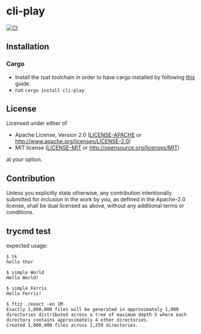 # cli-play
<!-- [![Crates.io](https://img.shields.io/crates/v/cli-play.svg)](https://crates.io/crates/cli-play) -->
<!-- [![Docs.rs](https://docs.rs/cli-play/badge.svg)](https://docs.rs/cli-play) -->
[![CI](https://github.com//cli-play/workflows/CI/badge.svg)](https://github.com//cli-play/actions)

## Installation

### Cargo

* Install the rust toolchain in order to have cargo installed by following
  [this](https://www.rust-lang.org/tools/install) guide.
* run `cargo install cli-play`

## License

Licensed under either of

 * Apache License, Version 2.0
   ([LICENSE-APACHE](LICENSE-APACHE) or http://www.apache.org/licenses/LICENSE-2.0)
 * MIT license
   ([LICENSE-MIT](LICENSE-MIT) or http://opensource.org/licenses/MIT)

at your option.

## Contribution

Unless you explicitly state otherwise, any contribution intentionally submitted
for inclusion in the work by you, as defined in the Apache-2.0 license, shall be
dual licensed as above, without any additional terms or conditions.

## trycmd test

expected usage:
```console
$ tk
hello thor

```

```console
$ simple World
Hello World!

$ simple Ferris
Hello Ferris!

```

```trycmd
$ ftzz ./exact -en 1M
Exactly 1,000,000 files will be generated in approximately 1,000 directories distributed across a tree of maximum depth 5 where each directory contains approximately 4 other directories.
Created 1,000,000 files across 1,259 directories.

```